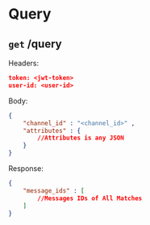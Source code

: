 # Query

## ``get`` /query

Headers:

```json
token: <jwt-token> 
user-id: <user-id>
```

Body:

```json
{
    "channel_id" : "<channel_id>" ,
    "attributes" : {
        //Attributes is any JSON
    }
}
```

Response:

```json
{
    "message_ids" : [
        //Messages IDs of All Matches
    ]
}
```

